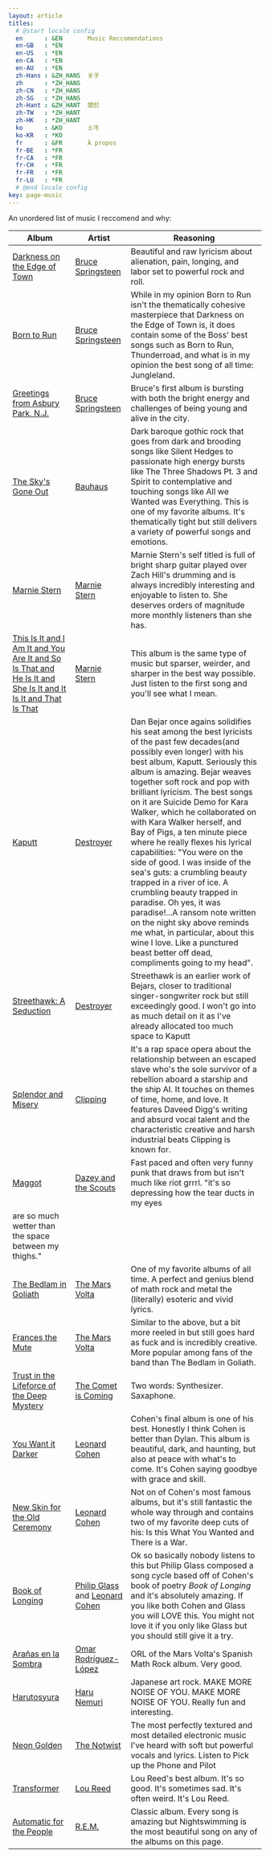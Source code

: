 ```yaml
---
layout: article
titles:
  # @start locale config
  en      : &EN       Music Reccomendations
  en-GB   : *EN
  en-US   : *EN
  en-CA   : *EN
  en-AU   : *EN
  zh-Hans : &ZH_HANS  关于
  zh      : *ZH_HANS
  zh-CN   : *ZH_HANS
  zh-SG   : *ZH_HANS
  zh-Hant : &ZH_HANT  關於
  zh-TW   : *ZH_HANT
  zh-HK   : *ZH_HANT
  ko      : &KO       소개
  ko-KR   : *KO
  fr      : &FR       À propos
  fr-BE   : *FR
  fr-CA   : *FR
  fr-CH   : *FR
  fr-FR   : *FR
  fr-LU   : *FR
  # @end locale config
key: page-music
---
```

An unordered list of music I reccomend and why:  

| Album | Artist | Reasoning |
| ---- | ---- | ---- |
| [Darkness on the Edge of Town](https://open.spotify.com/album/4KT6G8fj8EEIfsyr75hbgc?si=dTjWpZtyTb2eb-OlVyYKJA) | [Bruce Springsteen](https://open.spotify.com/artist/3eqjTLE0HfPfh78zjh6TqT?si=B64c2EgjTWmcd0qp8Fpw4w) | Beautiful and raw lyricism about alienation, pain, longing, and labor set to powerful rock and roll. |
| [Born to Run](https://open.spotify.com/album/43YIoHKSrEw2GJsWmhZIpu?si=ebrjKFOQTSCVPfFmA0_2sg) | [Bruce Springsteen](https://open.spotify.com/artist/3eqjTLE0HfPfh78zjh6TqT?si=B64c2EgjTWmcd0qp8Fpw4w) | While in my opinion Born to Run isn't the thematically cohesive masterpiece that Darkness on the Edge of Town is, it does contain some of the Boss' best songs such as Born to Run, Thunderroad, and what is in my opinion the best song of all time: Jungleland. |
| [Greetings from Asbury Park, N.J.](https://open.spotify.com/album/4hQ5RfHzq1SGJNfZWrpg7C?si=6jhRcsoHSTKS0BErW3ydeg) | [Bruce Springsteen](https://open.spotify.com/artist/3eqjTLE0HfPfh78zjh6TqT?si=B64c2EgjTWmcd0qp8Fpw4w) | Bruce's first album is bursting with both the bright energy and challenges of being young and alive in the city.|
| [The Sky's Gone Out](https://open.spotify.com/album/62wkZz3Nuysf7AtI1iiInj?si=pZPRfAcvTuGMlsw6A_Br1Q) | [Bauhaus](https://open.spotify.com/artist/5N5tQ9Dx1h8Od7aRmGj7Fi?si=UjuT7A1GTDiUXaPFv2eGeA) | Dark baroque gothic rock that goes from dark and brooding songs like Silent Hedges to passionate high energy bursts like The Three Shadows Pt. 3 and Spirit to contemplative and touching songs like All we Wanted was Everything. This is one of my favorite albums. It's thematically tight but still delivers a variety of powerful songs and emotions. |
| [Marnie Stern](https://open.spotify.com/album/3CmYW8QOCdDcoQC7CjK3Kz?si=vMql_1y2TyK88iM56Mfgsw) | [Marnie Stern](https://open.spotify.com/artist/7CHNUgkepqsMm9tYnwtVDt?si=Qg-6egywStqbpgY-swgPgg) | Marnie Stern's self titled is full of bright sharp guitar played over Zach Hill's drumming and is always incredibly interesting and enjoyable to listen to. She deserves orders of magnitude more monthly listeners than she has. |
| [This Is It and I Am It and You Are It and So Is That and He Is It and She Is It and It Is It and That Is That](https://open.spotify.com/album/5LI4Fwayg5DenwukyTYbnC?si=sfXl3UdEQfOr_9H4PBjQ0Q) | [Marnie Stern](https://open.spotify.com/artist/7CHNUgkepqsMm9tYnwtVDt?si=Qg-6egywStqbpgY-swgPgg) | This album is the same type of music but sparser, weirder, and sharper in the best way possible. Just listen to the first song and you'll see what I mean. |
| [Kaputt](https://open.spotify.com/album/4WtvNVR7QeHUZGtHth9zND?si=AQbuueq5TImFRJr8F7Gxhw) | [Destroyer](https://open.spotify.com/artist/22ojy4H4ZVpowC4lRRC8In?si=sGQOyPaQSwS53bxrxOsZFQ) | Dan Bejar once agains solidifies his seat among the best lyricists of the past few decades(and possibly even longer) with his best album, Kaputt. Seriously this album is amazing. Bejar weaves together soft rock and pop with brilliant lyricism. The best songs on it are Suicide Demo for Kara Walker, which he collaborated on with Kara Walker herself, and Bay of Pigs, a ten minute piece where he really flexes his lyrical capabilities: "You were on the side of good. I was inside of the sea's guts: a crumbling beauty trapped in a river of ice. A crumbling beauty trapped in paradise. Oh yes, it was paradise!...A ransom note written on the night sky above reminds me what, in particular, about this wine I love. Like a punctured beast better off dead, compliments going to my head".  |
| [Streethawk: A Seduction](https://open.spotify.com/album/3FcWb4IkALNpE4x9r3Hd41?si=ZeBJx_KlR6W5H2lP2NMzTA) | [Destroyer](https://open.spotify.com/artist/22ojy4H4ZVpowC4lRRC8In?si=sGQOyPaQSwS53bxrxOsZFQ) | Streethawk is an earlier work of Bejars, closer to traditional singer-songwriter rock but still exceedingly good. I won't go into as much detail on it as I've already allocated too much space to Kaputt |
| [Splendor and Misery](https://open.spotify.com/album/1pxYPYg5ozVYMxiFMfD1tn?si=gTRN3LdQTMmIqoA5fAOKvQ) | [Clipping](https://open.spotify.com/artist/5HJ2kX5UTwN4Ns8fB5Rn1I?si=Pz8GvtqZQFCtyCz3y0HLqA) | It's a rap space opera about the relationship between an escaped slave who's the sole survivor of a rebellion aboard a starship and the ship AI. It touches on themes of time, home, and love. It features Daveed Digg's writing and absurd vocal talent and the characteristic creative and harsh industrial beats Clipping is known for. |
| [Maggot](https://open.spotify.com/album/4o2UhvIIalZ00nvHyk2nEz?si=i0LiTjP9Ta22fg9lvXgvKQ) | [Dazey and the Scouts](https://open.spotify.com/artist/3J8YGHzxEZzHRYVxGmQCvJ?si=BUdrmxGFSEuxdryygoVt3Q) | Fast paced and often very funny punk that draws from but isn't much like riot grrrl. "it's so depressing how the tear ducts in my eyes
are so much wetter than the space between my thighs." |
| [The Bedlam in Goliath](https://open.spotify.com/album/62t7avflSxMRfEoJEhFikS?si=N52RNaf2SdaIuKWVQnLLSA) | [The Mars Volta](https://open.spotify.com/artist/75U40yZLLPglFgXbDVnmVs?si=tKenmyZjQvGwl0SfeWkQ2A) | One of my favorite albums of all time. A perfect and genius blend of math rock and metal the (literally) esoteric and vivid lyrics.|
| [Frances the Mute](https://open.spotify.com/album/30iqYID1JMBXLVFfErwTSd?si=PB4x5wFVR2azXjQLbrhMlQ) | [The Mars Volta](https://open.spotify.com/artist/75U40yZLLPglFgXbDVnmVs?si=tKenmyZjQvGwl0SfeWkQ2A) | Similar to the above, but a bit more reeled in but still goes hard as fuck and is incredibly creative. More popular among fans of the band than The Bedlam in Goliath. |
| [Trust in the Lifeforce of the Deep Mystery]() | [The Comet is Coming]() | Two words: Synthesizer. Saxaphone. |
| [You Want it Darker](https://open.spotify.com/album/3jeTB3j3QmUs8SPIVleHtU?si=6BxoPjEpQbW6RYNTFXBVfA) | [Leonard Cohen](https://open.spotify.com/artist/5l8VQNuIg0turYE1VtM9zV?si=6e34Uo14R6G8InTcW-9VXg) | Cohen's final album is one of his best. Honestly I think Cohen is better than Dylan. This album is beautiful, dark, and haunting, but also at peace with what's to come. It's Cohen saying goodbye with grace and skill. |
| [New Skin for the Old Ceremony](https://open.spotify.com/album/6LXadMatlf17dDrWzJO9eL?si=bkcjzbDPTj2PdllUvVas3g) | [Leonard Cohen](https://open.spotify.com/artist/5l8VQNuIg0turYE1VtM9zV?si=6e34Uo14R6G8InTcW-9VXg) | Not on of Cohen's most famous albums, but it's still fantastic the whole way through and contains two of my favorite deep cuts of his: Is this What You Wanted and There is a War. |
| [Book of Longing](https://open.spotify.com/album/2o9s3C2DRFz1EHTCbSQmrM?si=VwlEZw2XRAux_BtPqkxmyQ) | [Philip Glass](https://open.spotify.com/artist/69lxxQvsfAIoQbB20bEPFC?si=LIuGPzmHSpKVxZFNisaOnA) and [Leonard Cohen](https://open.spotify.com/artist/5l8VQNuIg0turYE1VtM9zV?si=6e34Uo14R6G8InTcW-9VXg) | Ok so basically nobody listens to this but Philip Glass composed a song cycle based off of Cohen's book of poetry _Book of Longing_ and it's absolutely amazing. If you like both Cohen and Glass you will LOVE this. You might not love it if you only like Glass but you should still give it a try. |
| [Arañas en la Sombra](https://open.spotify.com/album/0uKUiYdkl8bN06KsBBZvhB?si=Op2g6NneQdKtAYzaTj5uRw) | [Omar Rodríguez-López](https://open.spotify.com/artist/4ANigmoglCpG6sHgfT1hkB?si=u-sO9zmxTkmQaTWFl5Uguw) | ORL of the Mars Volta's Spanish Math Rock album. Very good. |
| [Harutosyura](https://open.spotify.com/album/6or18qH3INbHS0kyALV2HL?si=ZOiabeqDSU2phTUUPsmN7A) | [Haru Nemuri](https://open.spotify.com/artist/3cn7Ujrlj3rdyuqmOYhBJT?si=xNV19QD0TEK-t4z_wEAWpw) | Japanese art rock. MAKE MORE NOISE OF YOU. MAKE MORE NOISE OF YOU. Really fun and interesting. |
| [Neon Golden](https://open.spotify.com/album/56Ez1wZMgHE5dIjyBFdZF4?si=jW2MAfDbQSythfxp3v4zJA) | [The Notwist](https://open.spotify.com/artist/1o4xLcugkCtDDOw7POAMha?si=r82x4_uxS5avokt1lcnupQ) | The most perfectly textured and most detailed electronic music I've heard with soft but powerful vocals and lyrics. Listen to Pick up the Phone and Pilot|
| [Transformer](https://open.spotify.com/album/5SqbMEyAt8332ISGiLX0St?si=7dWYQR2jRGmx1caoMiod7A) | [Lou Reed](https://open.spotify.com/artist/42TFhl7WlMRXiNqzSrnzPL?si=xfeVYYkxSw6ra-uqEDj4ww) | Lou Reed's best album. It's so good. It's sometimes sad. It's often weird. It's Lou Reed. |
| [Automatic for the People](https://open.spotify.com/album/0BiNb8HYR4JvuxUa31Z58Q?si=cOTsT29_S3Wgg1T98inDZQ) | [R.E.M.](https://open.spotify.com/artist/4KWTAlx2RvbpseOGMEmROg?si=5DNjHznPTYOF0miTCs9cdg) | Classic album. Every song is amazing but Nightswimming is the most beautiful song on any of the albums on this page. |
